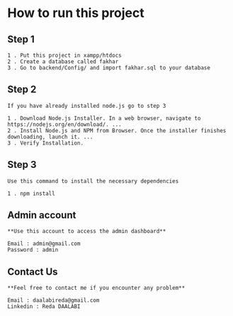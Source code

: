 # How to run this project

## Step 1 
```
1 . Put this project in xampp/htdocs
2 . Create a database called fakhar
3 . Go to backend/Config/ and import fakhar.sql to your database
```
## Step 2
```
If you have already installed node.js go to step 3

1 . Download Node.js Installer. In a web browser, navigate to https://nodejs.org/en/download/. ...
2 . Install Node.js and NPM from Browser. Once the installer finishes downloading, launch it. ...
3 . Verify Installation.
```
## Step 3

```
Use this command to install the necessary dependencies

1 . npm install
```

## Admin account

```
**Use this account to access the admin dashboard**

Email : admin@gmail.com
Password : admin
```
## Contact Us

```
**Feel free to contact me if you encounter any problem**

Email : daalabireda@gmail.com
Linkedin : Reda DAALABI

```

